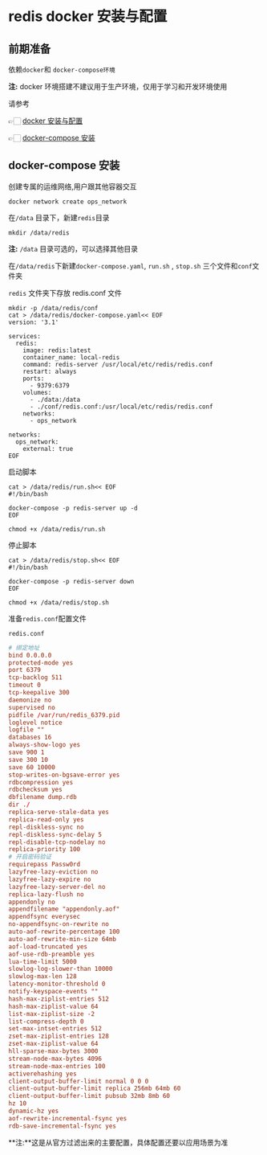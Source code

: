 # redis docker 安装与配置

## 前期准备

依赖`docker`和 `docker-compose环境`

**注:** docker 环境搭建不建议用于生产环境，仅用于学习和开发环境使用

请参考

👉🏻 [docker 安装与配置](../docker/linux_docker_installed.md)

👉🏻 [docker-compose 安装](../docker/linux_docker_compose_installed.md)

## docker-compose 安装

创建专属的运维网络,用户跟其他容器交互

```shell
docker network create ops_network
```

在`/data` 目录下，新建`redis`目录

```
mkdir /data/redis
```

**注:** `/data` 目录可选的，可以选择其他目录

在`/data/redis`下新建`docker-compose.yaml`, `run.sh` , `stop.sh` 三个文件和`conf`文件夹

`redis` 文件夹下存放 redis.conf 文件

```shell
mkdir -p /data/redis/conf
cat > /data/redis/docker-compose.yaml<< EOF
version: '3.1'

services:
  redis:
    image: redis:latest
    container_name: local-redis
    command: redis-server /usr/local/etc/redis/redis.conf
    restart: always
    ports:
      - 9379:6379
    volumes:
      - ./data:/data
      - ./conf/redis.conf:/usr/local/etc/redis/redis.conf
    networks:
      - ops_network

networks:
  ops_network:
    external: true
EOF
```

启动脚本

```shell
cat > /data/redis/run.sh<< EOF
#!/bin/bash

docker-compose -p redis-server up -d
EOF

chmod +x /data/redis/run.sh
```

停止脚本

```shell
cat > /data/redis/stop.sh<< EOF
#!/bin/bash

docker-compose -p redis-server down
EOF

chmod +x /data/redis/stop.sh
```

准备`redis.conf`配置文件

`redis.conf`

```conf
# 绑定地址
bind 0.0.0.0
protected-mode yes
port 6379
tcp-backlog 511
timeout 0
tcp-keepalive 300
daemonize no
supervised no
pidfile /var/run/redis_6379.pid
loglevel notice
logfile ""
databases 16
always-show-logo yes
save 900 1
save 300 10
save 60 10000
stop-writes-on-bgsave-error yes
rdbcompression yes
rdbchecksum yes
dbfilename dump.rdb
dir ./
replica-serve-stale-data yes
replica-read-only yes
repl-diskless-sync no
repl-diskless-sync-delay 5
repl-disable-tcp-nodelay no
replica-priority 100
# 开启密码验证
requirepass Passw0rd
lazyfree-lazy-eviction no
lazyfree-lazy-expire no
lazyfree-lazy-server-del no
replica-lazy-flush no
appendonly no
appendfilename "appendonly.aof"
appendfsync everysec
no-appendfsync-on-rewrite no
auto-aof-rewrite-percentage 100
auto-aof-rewrite-min-size 64mb
aof-load-truncated yes
aof-use-rdb-preamble yes
lua-time-limit 5000
slowlog-log-slower-than 10000
slowlog-max-len 128
latency-monitor-threshold 0
notify-keyspace-events ""
hash-max-ziplist-entries 512
hash-max-ziplist-value 64
list-max-ziplist-size -2
list-compress-depth 0
set-max-intset-entries 512
zset-max-ziplist-entries 128
zset-max-ziplist-value 64
hll-sparse-max-bytes 3000
stream-node-max-bytes 4096
stream-node-max-entries 100
activerehashing yes
client-output-buffer-limit normal 0 0 0
client-output-buffer-limit replica 256mb 64mb 60
client-output-buffer-limit pubsub 32mb 8mb 60
hz 10
dynamic-hz yes
aof-rewrite-incremental-fsync yes
rdb-save-incremental-fsync yes
```

**注:**这是从官方过滤出来的主要配置，具体配置还要以应用场景为准
